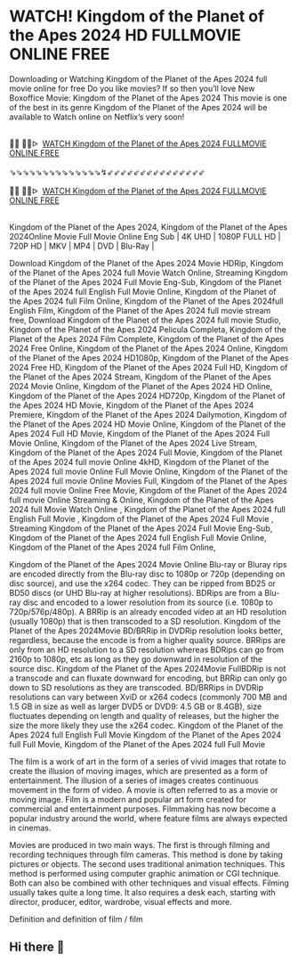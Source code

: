 WATCH! Kingdom of the Planet of the Apes 2024 HD FULLMOVIE ONLINE FREE
=
Downloading or Watching Kingdom of the Planet of the Apes 2024 full movie online for free Do you like movies? If so then you’ll love New Boxoffice Movie: Kingdom of the Planet of the Apes 2024 This movie is one of the best in its genre Kingdom of the Planet of the Apes 2024 will be available to Watch online on Netflix’s very soon!

<div><br /></div><div>🔴🔴 🔴🔴ᐅ&nbsp;&nbsp;<a href="https://t.co/tKhWpjAVDN">WATCH Kingdom of the Planet of the Apes 2024 FULLMOVIE ONLINE FREE</a></div><div><br /></div><div><div>⇘⇘⇘⇘⇘⇘⇘⇘⇘⇘⇘⇘⇘⇘↯⇙⇙⇙⇙⇙⇙⇙⇙⇙⇙⇙⇙⇙⇙⇙</div></div><div><br /></div><div><div><div>🔴🔴 🔴🔴ᐅ&nbsp;&nbsp;<a href="https://t.co/SCSsF46SpO">WATCH Kingdom of the Planet of the Apes 2024 FULLMOVIE ONLINE FREE</a></div></div></div><div><br /></div>

Kingdom of the Planet of the Apes 2024, Kingdom of the Planet of the Apes 2024Online Movie Full Movie Online Eng Sub
| 4K UHD | 1080P FULL HD | 720P HD | MKV | MP4 | DVD | Blu-Ray |

Download Kingdom of the Planet of the Apes 2024 Movie HDRip,
Kingdom of the Planet of the Apes 2024 full Movie Watch Online,
Streaming Kingdom of the Planet of the Apes 2024 Full Movie Eng-Sub,
Kingdom of the Planet of the Apes 2024 full English Full Movie Online,
Kingdom of the Planet of the Apes 2024 full Film Online,
Kingdom of the Planet of the Apes 2024full English Film,
Kingdom of the Planet of the Apes 2024 full movie stream free,
Download Kingdom of the Planet of the Apes 2024 full movie Studio,
Kingdom of the Planet of the Apes 2024 Pelicula Completa,
Kingdom of the Planet of the Apes 2024 Film Complete,
Kingdom of the Planet of the Apes 2024 Free Online,
Kingdom of the Planet of the Apes 2024 Online,
Kingdom of the Planet of the Apes 2024 HD1080p,
Kingdom of the Planet of the Apes 2024 Free HD,
Kingdom of the Planet of the Apes 2024 Full HD,
Kingdom of the Planet of the Apes 2024 Stream,
Kingdom of the Planet of the Apes 2024 Movie Online,
Kingdom of the Planet of the Apes 2024 HD Online,
Kingdom of the Planet of the Apes 2024 HD720p,
Kingdom of the Planet of the Apes 2024 HD Movie,
Kingdom of the Planet of the Apes 2024 Premiere,
Kingdom of the Planet of the Apes 2024 Dailymotion,
Kingdom of the Planet of the Apes 2024 HD Movie Online,
Kingdom of the Planet of the Apes 2024 Full HD Movie,
Kingdom of the Planet of the Apes 2024 Full Movie Online,
Kingdom of the Planet of the Apes 2024 Live Stream,
Kingdom of the Planet of the Apes 2024 Full Movie,
Kingdom of the Planet of the Apes 2024 full movie Online 4kHD,
Kingdom of the Planet of the Apes 2024 full movie Online Full Movie Online,
Kingdom of the Planet of the Apes 2024 full movie Online Movies Full,
Kingdom of the Planet of the Apes 2024 full movie Online Free Movie,
Kingdom of the Planet of the Apes 2024 full movie Online Streaming & Online,
Kingdom of the Planet of the Apes 2024 full Movie Watch Online ,
Kingdom of the Planet of the Apes 2024 full English Full Movie ,
Kingdom of the Planet of the Apes 2024 Full Movie ,
Streaming Kingdom of the Planet of the Apes 2024 Full Movie Eng-Sub,
Kingdom of the Planet of the Apes 2024 full English Full Movie Online,
Kingdom of the Planet of the Apes 2024 full Film Online,


Kingdom of the Planet of the Apes 2024 Movie Online Blu-ray or Bluray rips are encoded directly from the Blu-ray disc to 1080p or 720p (depending on disc source), and use the x264 codec. They can be ripped from BD25 or BD50 discs (or UHD Blu-ray at higher resolutions). BDRips are from a Blu-ray disc and encoded to a lower resolution from its source (i.e. 1080p to 720p/576p/480p). A BRRip is an already encoded video at an HD resolution (usually 1080p) that is then transcoded to a SD resolution. Kingdom of the Planet of the Apes 2024Movie BD/BRRip in DVDRip resolution looks better, regardless, because the encode is from a higher quality source. BRRips are only from an HD resolution to a SD resolution whereas BDRips can go from 2160p to 1080p, etc as long as they go downward in resolution of the source disc. Kingdom of the Planet of the Apes 2024Movie FullBDRip is not a transcode and can fluxate downward for encoding, but BRRip can only go down to SD resolutions as they are transcoded. BD/BRRips in DVDRip resolutions can vary between XviD or x264 codecs (commonly 700 MB and 1.5 GB in size as well as larger DVD5 or DVD9: 4.5 GB or 8.4GB), size fluctuates depending on length and quality of releases, but the higher the size the more likely they use the x264 codec. 
Kingdom of the Planet of the Apes 2024 full English Full Movie Kingdom of the Planet of the Apes 2024 full Full Movie, Kingdom of the Planet of the Apes 2024 full Full Movie 

The film is a work of art in the form of a series of vivid images that rotate to create the illusion of moving images, which are presented as a form of entertainment. The illusion of a series of images creates continuous movement in the form of video. A movie is often referred to as a movie or moving image. Film is a modern and popular art form created for commercial and entertainment purposes. Filmmaking has now become a popular industry around the world, where feature films are always expected in cinemas.

Movies are produced in two main ways. The first is through filming and recording techniques through film cameras. This method is done by taking pictures or objects. The second uses traditional animation techniques. This method is performed using computer graphic animation or CGI technique. Both can also be combined with other techniques and visual effects. Filming usually takes quite a long time. It also requires a desk each, starting with director, producer, editor, wardrobe, visual effects and more.

Definition and definition of film / film
## Hi there 👋

<!--

**Here are some ideas to get you started:**

🙋‍♀️ A short introduction - what is your organization all about?
🌈 Contribution guidelines - how can the community get involved?
👩‍💻 Useful resources - where can the community find your docs? Is there anything else the community should know?
🍿 Fun facts - what does your team eat for breakfast?
🧙 Remember, you can do mighty things with the power of [Markdown](https://docs.github.com/github/writing-on-github/getting-started-with-writing-and-formatting-on-github/basic-writing-and-formatting-syntax)
-->
